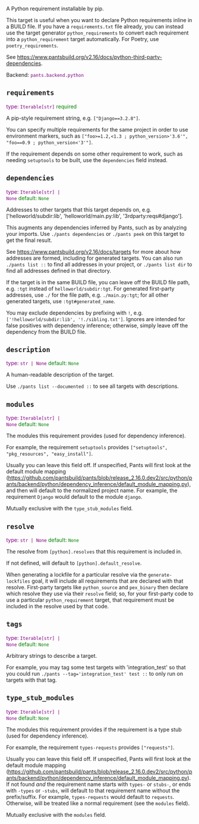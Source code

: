 A Python requirement installable by pip.

This target is useful when you want to declare Python requirements inline in a BUILD file. If you have a `requirements.txt` file already, you can instead use the target generator `python_requirements` to convert each requirement into a `python_requirement` target automatically. For Poetry, use `poetry_requirements`.

See https://www.pantsbuild.org/v2.16/docs/python-third-party-dependencies.

Backend: <span style="color: purple"><code>pants.backend.python</code></span>

## <code>requirements</code>

<span style="color: purple">type: <code>Iterable[str]</code></span>
<span style="color: green">required</span>

A pip-style requirement string, e.g. `["Django==3.2.8"]`.

You can specify multiple requirements for the same project in order to use environment markers, such as `["foo>=1.2,<1.3 ; python_version>'3.6'", "foo==0.9 ; python_version<'3'"]`.

If the requirement depends on some other requirement to work, such as needing `setuptools` to be built, use the `dependencies` field instead.

## <code>dependencies</code>

<span style="color: purple">type: <code>Iterable[str] | None</code></span>
<span style="color: green">default: <code>None</code></span>

Addresses to other targets that this target depends on, e.g. ['helloworld/subdir:lib', 'helloworld/main.py:lib', '3rdparty:reqs#django'].

This augments any dependencies inferred by Pants, such as by analyzing your imports. Use `./pants dependencies` or `./pants peek` on this target to get the final result.

See https://www.pantsbuild.org/v2.16/docs/targets for more about how addresses are formed, including for generated targets. You can also run `./pants list ::` to find all addresses in your project, or `./pants list dir` to find all addresses defined in that directory.

If the target is in the same BUILD file, you can leave off the BUILD file path, e.g. `:tgt` instead of `helloworld/subdir:tgt`. For generated first-party addresses, use `./` for the file path, e.g. `./main.py:tgt`; for all other generated targets, use `:tgt#generated_name`.

You may exclude dependencies by prefixing with `!`, e.g. `['!helloworld/subdir:lib', '!./sibling.txt']`. Ignores are intended for false positives with dependency inference; otherwise, simply leave off the dependency from the BUILD file.

## <code>description</code>

<span style="color: purple">type: <code>str | None</code></span>
<span style="color: green">default: <code>None</code></span>

A human-readable description of the target.

Use `./pants list --documented ::` to see all targets with descriptions.

## <code>modules</code>

<span style="color: purple">type: <code>Iterable[str] | None</code></span>
<span style="color: green">default: <code>None</code></span>

The modules this requirement provides (used for dependency inference).

For example, the requirement `setuptools` provides `["setuptools", "pkg_resources", "easy_install"]`.

Usually you can leave this field off. If unspecified, Pants will first look at the default module mapping (https://github.com/pantsbuild/pants/blob/release_2.16.0.dev2/src/python/pants/backend/python/dependency_inference/default_module_mapping.py), and then will default to the normalized project name. For example, the requirement `Django` would default to the module `django`.

Mutually exclusive with the `type_stub_modules` field.

## <code>resolve</code>

<span style="color: purple">type: <code>str | None</code></span>
<span style="color: green">default: <code>None</code></span>

The resolve from `[python].resolves` that this requirement is included in.

If not defined, will default to `[python].default_resolve`.

When generating a lockfile for a particular resolve via the `generate-lockfiles` goal, it will include all requirements that are declared with that resolve. First-party targets like `python_source` and `pex_binary` then declare which resolve they use via their `resolve` field; so, for your first-party code to use a particular `python_requirement` target, that requirement must be included in the resolve used by that code.

## <code>tags</code>

<span style="color: purple">type: <code>Iterable[str] | None</code></span>
<span style="color: green">default: <code>None</code></span>

Arbitrary strings to describe a target.

For example, you may tag some test targets with 'integration_test' so that you could run `./pants --tag='integration_test' test ::` to only run on targets with that tag.

## <code>type_stub_modules</code>

<span style="color: purple">type: <code>Iterable[str] | None</code></span>
<span style="color: green">default: <code>None</code></span>

The modules this requirement provides if the requirement is a type stub (used for dependency inference).

For example, the requirement `types-requests` provides `["requests"]`.

Usually you can leave this field off. If unspecified, Pants will first look at the default module mapping (https://github.com/pantsbuild/pants/blob/release_2.16.0.dev2/src/python/pants/backend/python/dependency_inference/default_module_mapping.py). If not found _and_ the requirement name starts with `types-` or `stubs-`, or ends with `-types` or `-stubs`, will default to that requirement name without the prefix/suffix. For example, `types-requests` would default to `requests`. Otherwise, will be treated like a normal requirement (see the `modules` field).

Mutually exclusive with the `modules` field.

